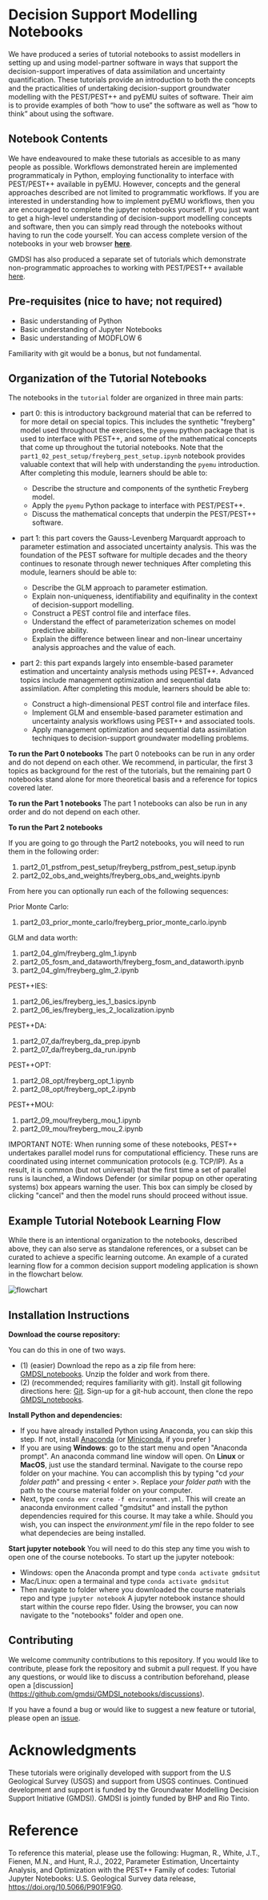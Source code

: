 # Decision Support Modelling Notebooks

We have produced a series of tutorial notebooks to assist modellers in setting up and using model-partner software in ways that support the decision-support imperatives of data assimilation and uncertainty quantification. These tutorials provide an introduction to both the concepts and the practicalities of undertaking decision-support groundwater modelling with the PEST/PEST++ and pyEMU suites of software. Their aim is to provide examples of both “how to use” the software as well as “how to think” about using the software. 

## Notebook Contents

We have endeavoured to make these tutorials as accesible to as many people as possible. Workflows demonstrated herein are implemented programmaticaly in Python, employing functionality to interface with PEST/PEST++ available in pyEMU. However, concepts and the general approaches described are not limited to programmatic workflows. If you are interested in understanding how to implement pyEMU workflows, then you are encouraged to complete the jupyter notebooks yourself. If you just want to get a high-level understanding of decision-support modelling concepts and software, then you can simply read through the notebooks without having to run the code yourself. You can access complete version of the notebooks in your web browser [__here__](https://gmdsi.github.io/GMDSI_notebooks/). 

GMDSI has also produced a separate set of tutorials which demonstrate non-programmatic approaches to working with PEST/PEST++ available [here](https://gmdsi.org/education/tutorials/). 

## Pre-requisites (nice to have; not required)
 - Basic understanding of Python 
 - Basic understanding of Jupyter Notebooks
 - Basic understanding of MODFLOW 6

Familiarity with git would be a bonus, but not fundamental.

## Organization of the Tutorial Notebooks
The notebooks in the `tutorial` folder are organized in three main parts:
 - part 0: this is introductory background material that can be referred to for more detail on special topics. This includes the synthetic "freyberg" model used throughout the exercises, the `pyemu` python package that is used to interface with PEST++, and some of the mathematical concepts that come up throughout the tutorial notebooks. Note that the `part1_02_pest_setup/freyberg_pest_setup.ipynb` notebook provides valuable context that will help with understanding the `pyemu` introduction.
After completing this module, learners should be able to:
    - Describe the structure and components of the synthetic Freyberg model.
    - Apply the `pyemu` Python package to interface with PEST/PEST++.
    - Discuss the mathematical concepts that underpin the PEST/PEST++ software.

 - part 1: this part covers the Gauss-Levenberg Marquardt approach to parameter estimation and associated uncertainty analysis. This was the foundation of the PEST software for multiple decades and the theory continues to resonate through newer techniques
After completing this module, learners should be able to:
    - Describe the GLM approach to parameter estimation.
    - Explain non-uniqueness, identifiability and equifinality in the context of decision-support modelling.
    - Construct a PEST control file and interface files.
    - Understand the effect of parameterization schemes on model predictive ability.
    - Explain the difference between linear and non-linear uncertainy analysis approaches and the value of each.

 - part 2: this part expands largely into ensemble-based parameter estimation and uncertainty analysis methods using PEST++. Advanced topics include management optimization and sequential data assimilation.
After completing this module, learners should be able to:
    - Construct a high-dimensional PEST control file and interface files.
    - Implement GLM and ensemble-based parameter estimation and uncertainty analysis workflows using PEST++ and associated tools.
    - Apply management optimization and sequential data assimilation techniques to decision-support groundwater modelling problems.


**To run the Part 0 notebooks**
The part 0 notebooks can be run in any order and do not depend on each other. We recommend, in particular, the first 3 topics as background for the rest of the tutorials, but the remaining part 0 notebooks stand alone for more theoretical basis and a reference for topics covered later.

**To run the Part 1 notebooks**
The part 1 notebooks can also be run in any order and do not depend on each other.

**To run the Part 2 notebooks**

If you are going to go through the Part2 notebooks, you will need to run them in the following order:
 1. part2_01_pstfrom_pest_setup/freyberg_pstfrom_pest_setup.ipynb
 2. part2_02_obs_and_weights/freyberg_obs_and_weights.ipynb

From here you can optionally run each of the following sequences:

Prior Monte Carlo:
 1. part2_03_prior_monte_carlo/freyberg_prior_monte_carlo.ipynb

GLM and data worth:
 1. part2_04_glm/freyberg_glm_1.ipynb
 2. part2_05_fosm_and_dataworth/freyberg_fosm_and_dataworth.ipynb
 3. part2_04_glm/freyberg_glm_2.ipynb

PEST++IES:
 1. part2_06_ies/freyberg_ies_1_basics.ipynb
 2. part2_06_ies/freyberg_ies_2_localization.ipynb

PEST++DA:
 1. part2_07_da/freyberg_da_prep.ipynb
 2. part2_07_da/freyberg_da_run.ipynb

PEST++OPT: 
 1. part2_08_opt/freyberg_opt_1.ipynb
 2. part2_08_opt/freyberg_opt_2.ipynb

PEST++MOU: 
 1. part2_09_mou/freyberg_mou_1.ipynb
 2. part2_09_mou/freyberg_mou_2.ipynb
 
IMPORTANT NOTE: When running some of these notebooks, PEST++ undertakes parallel model runs for computational efficiency. These runs are coordinated using internet communication protocols (e.g. TCP/IP). As a result, it is common (but not universal) that the first time a set of parallel runs is launched, a Windows Defender (or similar popup on other operating systems) box appears warning the user. This box can simply be closed by clicking "cancel" and then the model runs should proceed without issue.

## Example Tutorial Notebook Learning Flow
While there is an intentional organization to the notebooks, described above, they can also serve as standalone references, or a subset can be curated to achieve a specific learning outcome. An example of a curated learning flow for a common decision support modeling application is shown in the flowchart below. 

![flowchart](https://raw.githubusercontent.com/gmdsi/GMDSI_notebooks/jose-review/.github/flowchart.png)

## Installation Instructions

**Download the course repository:**

You can do this in one of two ways. 
 - (1) (easier) Download the repo as a zip file from here: [GMDSI_notebooks](https://github.com/gmdsi/GMDSI_notebooks). Unzip the folder and work from there.
 - (2) (recommended; requires familiarity with git). Install git following directions here: [Git](https://git-scm.com/book/en/v2/Getting-Started-Installing-Git). Sign-up for a git-hub account, then clone the repo [GMDSI_notebooks](https://github.com/gmdsi/GMDSI_notebooks).

**Install Python and dependencies:**
 - If you have already installed Python using Anaconda, you can skip this step. If not, install [Anaconda](https://www.anaconda.com/products/individual) (or [Miniconda](https://docs.conda.io/en/latest/miniconda.html), if you prefer )
 - If you are using __Windows__: go to the start menu and open "Anaconda prompt". An anaconda command line window will open. On __Linux__ or __MacOS__, just use the standard terminal. Navigate to the course repo folder on your machine. You can accomplish this by typing "cd *your folder path*" and pressing < enter >. Replace *your folder path* with the path to the course material folder on your computer.
 - Next, type `conda env create -f environment.yml`. This will create an anaconda environment called "gmdsitut" and install the python dependencies required for this course. It may take a while. Should you wish, you can inspect the *environment.yml* file in the repo folder to see what dependecies are being installed.

**Start jupyter notebook**
You will need to do this step any time you wish to open one of the course notebooks.
To start up the jupyter notebook:
- Windows: open the Anaconda prompt and type `conda activate gmdsitut`
- Mac/Linux: open a termainal and type `conda activate gmdsitut`
- Then navigate to folder where you downloaded the course materials repo and type `jupyter notebook`
A jupyter notebook instance should start within the course repo flder. Using the browser, you can now navigate to the "notebooks" folder and open one.
 
 ## Contributing

We welcome community contributions to this repository. If you would like to contribute, please fork the repository and submit a pull request. If you have any questions, or would like to discuss a contribution beforehand, please open a [discussion] (https://github.com/gmdsi/GMDSI_notebooks/discussions). 

If you have a found a bug or would like to suggest a new feature or tutorial, please open an [issue](https://github.com/gmdsi/GMDSI_notebooks/issues).


 # Acknowledgments
 
These tutorials were originally developed with support from the U.S Geological Survey (USGS) and support from USGS continues. Continued development and support is funded by the Groundwater Modelling Decision Support Initiative (GMDSI). GMDSI is jointly funded by BHP and Rio Tinto.

# Reference
To reference this material, please use the following:
Hugman, R., White, J.T., Fienen, M.N., and Hunt, R.J., 2022, Parameter Estimation, Uncertainty Analysis, and Optimization with the PEST++ Family of codes: Tutorial Jupyter Notebooks: U.S. Geological Survey data release, https://doi.org/10.5066/P901F9G0.
